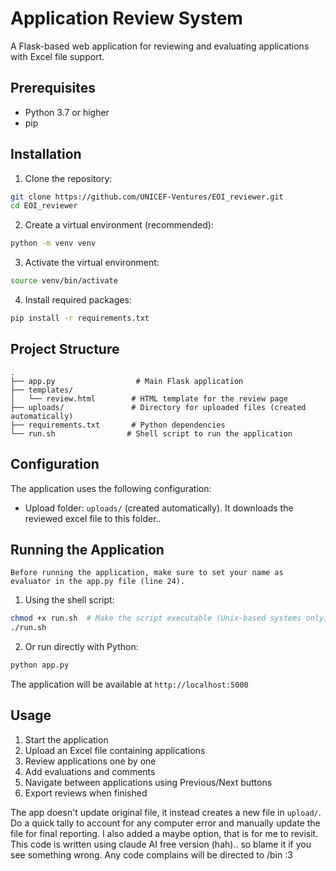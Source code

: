 # Application Review System

A Flask-based web application for reviewing and evaluating applications with Excel file support.

## Prerequisites

- Python 3.7 or higher
- pip

## Installation

1. Clone the repository:
```bash
git clone https://github.com/UNICEF-Ventures/EOI_reviewer.git
cd EOI_reviewer
```

2. Create a virtual environment (recommended):
```bash
python -m venv venv
```

3. Activate the virtual environment:

```bash
source venv/bin/activate
```

4. Install required packages:
```bash
pip install -r requirements.txt
```

## Project Structure

```
.
├── app.py                  # Main Flask application
├── templates/
│   └── review.html        # HTML template for the review page
├── uploads/               # Directory for uploaded files (created automatically)
├── requirements.txt       # Python dependencies
└── run.sh                # Shell script to run the application
```

## Configuration

The application uses the following configuration:
- Upload folder: `uploads/` (created automatically). It downloads the reviewed excel file to this folder..

## Running the Application
```info
Before running the application, make sure to set your name as evaluator in the app.py file (line 24).
```
1. Using the shell script:
```bash
chmod +x run.sh  # Make the script executable (Unix-based systems only)
./run.sh
```

2. Or run directly with Python:
```bash
python app.py
```

The application will be available at `http://localhost:5000`

## Usage

1. Start the application
2. Upload an Excel file containing applications
3. Review applications one by one
4. Add evaluations and comments
5. Navigate between applications using Previous/Next buttons
6. Export reviews when finished


The app doesn't update original file, it instead creates a new file in
`upload/`. Do a quick tally to account for any computer error and manually
update the file for final reporting. I also added a maybe option, that is for
me to revisit. This code is
written using claude AI free version (hah).. so blame it if you see something wrong. Any code complains will be directed to /bin :3
